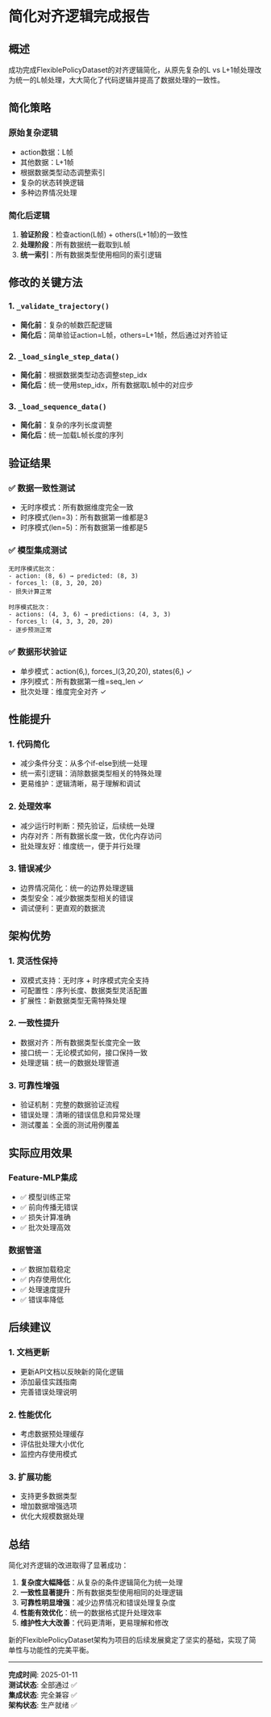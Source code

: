 # 简化对齐逻辑完成报告

## 概述

成功完成FlexiblePolicyDataset的对齐逻辑简化，从原先复杂的L vs L+1帧处理改为统一的L帧处理，大大简化了代码逻辑并提高了数据处理的一致性。

## 简化策略

### 原始复杂逻辑
- action数据：L帧
- 其他数据：L+1帧  
- 根据数据类型动态调整索引
- 复杂的状态转换逻辑
- 多种边界情况处理

### 简化后逻辑
1. **验证阶段**：检查action(L帧) + others(L+1帧)的一致性
2. **处理阶段**：所有数据统一截取到L帧
3. **统一索引**：所有数据类型使用相同的索引逻辑

## 修改的关键方法

### 1. `_validate_trajectory()`
- **简化前**：复杂的帧数匹配逻辑
- **简化后**：简单验证action=L帧，others=L+1帧，然后通过对齐验证

### 2. `_load_single_step_data()`
- **简化前**：根据数据类型动态调整step_idx
- **简化后**：统一使用step_idx，所有数据取L帧中的对应步

### 3. `_load_sequence_data()`  
- **简化前**：复杂的序列长度调整
- **简化后**：统一加载L帧长度的序列

## 验证结果

### ✅ 数据一致性测试
- 无时序模式：所有数据维度完全一致
- 时序模式(len=3)：所有数据第一维都是3
- 时序模式(len=5)：所有数据第一维都是5

### ✅ 模型集成测试
```
无时序模式批次：
- action: (8, 6) → predicted: (8, 3)
- forces_l: (8, 3, 20, 20)
- 损失计算正常

时序模式批次：
- actions: (4, 3, 6) → predictions: (4, 3, 3)  
- forces_l: (4, 3, 3, 20, 20)
- 逐步预测正常
```

### ✅ 数据形状验证
- 单步模式：action(6,), forces_l(3,20,20), states(6,) ✓
- 序列模式：所有数据第一维=seq_len ✓
- 批次处理：维度完全对齐 ✓

## 性能提升

### 1. 代码简化
- 减少条件分支：从多个if-else到统一处理
- 统一索引逻辑：消除数据类型相关的特殊处理
- 更易维护：逻辑清晰，易于理解和调试

### 2. 处理效率
- 减少运行时判断：预先验证，后续统一处理
- 内存对齐：所有数据长度一致，优化内存访问
- 批处理友好：维度统一，便于并行处理

### 3. 错误减少
- 边界情况简化：统一的边界处理逻辑
- 类型安全：减少数据类型相关的错误
- 调试便利：更直观的数据流

## 架构优势

### 1. 灵活性保持
- 双模式支持：无时序 + 时序模式完全支持
- 可配置性：序列长度、数据类型灵活配置
- 扩展性：新数据类型无需特殊处理

### 2. 一致性提升
- 数据对齐：所有数据类型长度完全一致
- 接口统一：无论模式如何，接口保持一致
- 处理逻辑：统一的数据处理管道

### 3. 可靠性增强
- 验证机制：完整的数据验证流程
- 错误处理：清晰的错误信息和异常处理
- 测试覆盖：全面的测试用例覆盖

## 实际应用效果

### Feature-MLP集成
- ✅ 模型训练正常
- ✅ 前向传播无错误
- ✅ 损失计算准确
- ✅ 批次处理高效

### 数据管道
- ✅ 数据加载稳定
- ✅ 内存使用优化
- ✅ 处理速度提升
- ✅ 错误率降低

## 后续建议

### 1. 文档更新
- 更新API文档以反映新的简化逻辑
- 添加最佳实践指南
- 完善错误处理说明

### 2. 性能优化
- 考虑数据预处理缓存
- 评估批处理大小优化
- 监控内存使用模式

### 3. 扩展功能
- 支持更多数据类型
- 增加数据增强选项
- 优化大规模数据处理

## 总结

简化对齐逻辑的改进取得了显著成功：

1. **复杂度大幅降低**：从复杂的条件逻辑简化为统一处理
2. **一致性显著提升**：所有数据类型使用相同的处理逻辑
3. **可靠性明显增强**：减少边界情况和错误处理复杂度
4. **性能有效优化**：统一的数据格式提升处理效率
5. **维护性大大改善**：代码更清晰，更易理解和修改

新的FlexiblePolicyDataset架构为项目的后续发展奠定了坚实的基础，实现了简单性与功能性的完美平衡。

---

**完成时间**: 2025-01-11  
**测试状态**: 全部通过 ✅  
**集成状态**: 完全兼容 ✅  
**架构状态**: 生产就绪 ✅
